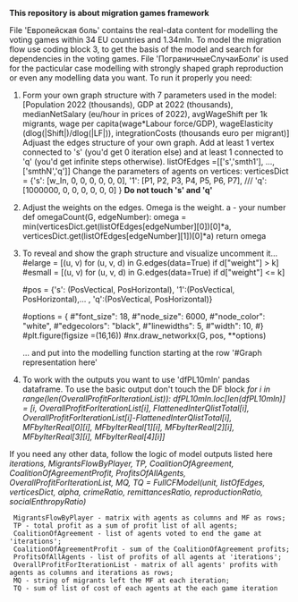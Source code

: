 **This repository is about migration games framework** 

File 'Европейская боль' contains the real-data content for modelling the voting games within 34 EU countries and 1.34mln. To model the migration flow use coding block 3, to get the basis of the model and search for dependencies in the voting games.
File 'ПограничныеСлучаиБоли' is used for the pacticular case modelling with strongly shaped graph reproduction or even any modelling data you want. To run it properly you need:
1. Form your own graph structure with 7 parameters used in the model: [Population 2022 (thousands), GDP at 2022 (thousands), medianNetSalary (eu/hour in prices of 2022), avgWageShift per 1k migrants, wage per capita(wage*Labour force/GDP), wageElasticity (dlog(|Shift|)/dlog(|LF|)), integrationCosts (thousands euro per migrant)]
 Adjuast the edges structure of your own graph. Add at least 1 vertex connected to 's' (you'd get 0 iteration else) and at least 1 connected to 'q' (you'd get infinite steps otherwise).  listOfEdges =[['s','smth1'], ..., ['smthN','q']]
  Change the parameters of agents on vertices:
  verticesDict = {'s': [w_In, 0, 0, 0, 0, 0, 0],
                '1': [P1, P2, P3, P4, P5,  P6, P7],
                ///
                'q':[1000000, 0, 0, 0, 0, 0, 0]
}
**Do not touch 's' and 'q'**

2. Adjust the weights on the edges. Omega is the weight. a - your number
   def omegaCount(G, edgeNumber):
  omega = min(verticesDict.get(listOfEdges[edgeNumber][0])[0]*a, verticesDict.get(listOfEdges[edgeNumber][1])[0]*a)
  return omega

3. To reveal and show the graph structure and visualize uncomment it...
   #elarge = [(u, v) for (u, v, d) in G.edges(data=True) if d["weight"] > k]
   #esmall = [(u, v) for (u, v, d) in G.edges(data=True) if d["weight"] <= k]
 
   #pos = {'s': (PosVectical, PosHorizontal), '1':(PosVectical, PosHorizontal),... , 'q':(PosVectical, PosHorizontal)}
 
   #options = {
       #"font_size": 18,
       #"node_size": 6000,
       #"node_color": "white",
       #"edgecolors": "black",
       #"linewidths": 5,
       #"width": 10,
   #}
   #plt.figure(figsize =(16,16))
   #nx.draw_networkx(G, pos, **options)
 
   ... and put into the modelling function starting at the row '#Graph representation here'

  4. To work with the outputs you want to use 'dfPL10mln' pandas dataframe. To use the basic output don't touch the DF block
     *for i in range(len(OverallProfitForIterationList)):
      dfPL10mln.loc[len(dfPL10mln)] = [i, OverallProfitForIterationList[i], FlattenedInterQlistTotal[i], OverallProfitForIterationList[i]-FlattenedInterQlistTotal[i], MFbyIterReal[0][i], MFbyIterReal[1][i], MFbyIterReal[2][i], MFbyIterReal[3][i], MFbyIterReal[4][i]]*

 If you need any other data, follow the logic of model outputs listed here *iterations, MigrantsFlowByPlayer, TP, CoalitionOfAgreement, CoalitionOfAgreementProfit, ProfitsOfAllAgents, OverallProfitForIterationList, MQ, TQ = FullCFModel(unit, listOfEdges, verticesDict, alpha, crimeRatio, remittancesRatio, reproductionRatio, socialEnthropyRatio)*
 
   ~~~*iterations - the iteration where quote of votes for stopping has been reached; 
    MigrantsFlowByPlayer - matrix with agents as columns and MF as rows; 
    TP - total profit as a sum of profit list of all agents; 
    CoalitionOfAgreement - list of agents voted to end the game at 'iterations'; 
    CoalitionOfAgreementProfit - sum of the CoalitionOfAgreement profits; 
    ProfitsOfAllAgents - list of profits of all agents at 'iterations'; 
    OverallProfitForIterationList - matrix of all agents' profits with agents as columns and iterations as rows; 
    MQ - string of migrants left the MF at each iteration; 
    TQ - sum of list of cost of each agents at the each game iteration
